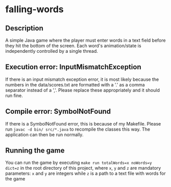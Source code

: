 # falling-words

## Description

A simple Java game where the player must enter words in a text field before they hit the bottom of the screen. Each word's animation/state is independently controlled by a single thread.

## Execution error: InputMismatchException

If there is an input mismatch exception error, it is most likely because the numbers in the
data/scores.txt are formatted with a '.' as a comma separator instead of a ','. Please replace these appropriately
and it should run fine.

## Compile error: SymbolNotFound

If there is a SymbolNotFound error, this is because of my Makefile. Please run `javac -d bin/ src/*.java` to recompile the classes this way. The application can then be run normally.

## Running the game

You can run the game by executing `make run totalWords=x noWords=y dict=z` in the root directory of this project, where `x`, `y` and `z` are mandatory parameters: `x` and `y` are integers while `z` is a path to a text file with words for the game
